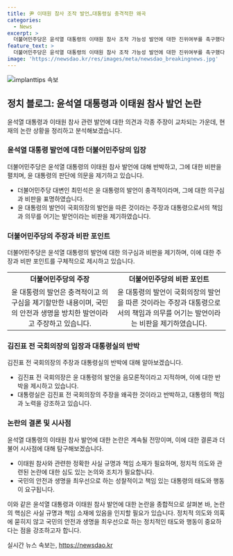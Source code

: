 ```yaml
---
title: 尹 이태원 참사 조작 발언…대통령실 충격적한 왜곡
categories:
  - News
excerpt: >
  더불어민주당은 윤석열 대통령의 이태원 참사 조작 가능성 발언에 대한 진위여부를 촉구했다. 최민석 더불어민주당 대변인은 윤 대통령의 인식은 충격적이라며 고했다. 또한, 김진표 전 국회의장은 대통령의 발언을 비판했다. 대통령실은 김 전 의장의 주장을 반박하며 대통령은 사고 당시 119 신고 내용까지 공개하도록 지시한 바 있다고 밝혔다.
feature_text: >
  더불어민주당은 윤석열 대통령의 이태원 참사 조작 가능성 발언에 대한 진위여부를 촉구했다. 최민석 더불어민주당 대변인은 윤 대통령의 인식은 충격적이라며 고했다. 또한, 김진표 전 국회의장은 대통령의 발언을 비판했다. 대통령실은 김 전 의장의 주장을 반박하며 대통령은 사고 당시 119 신고 내용까지 공개하도록 지시한 바 있다고 밝혔다.
image: 'https://newsdao.kr/res/images/meta/newsdao_breakingnews.jpg'
---
```


<p><img src="https://newsdao.kr/res/images/meta/newsdao_breakingnews.jpg" alt="implanttips 속보" /></p>

<h2 data-ke-size="size26">정치 블로그: 윤석열 대통령과 이태원 참사 발언 논란</h2>

<p data-ke-size="size16">윤석열 대통령과 이태원 참사 관련 발언에 대한 의견과 각종 주장이 교차되는 가운데, 현재의 논란 상황을 정리하고 분석해보겠습니다.</p>

<h3 data-ke-size="size24">윤석열 대통령 발언에 대한 더불어민주당의 입장</h3>

<p data-ke-size="size16">더불어민주당은 윤석열 대통령의 이태원 참사 발언에 대해 반박하고, 그에 대한 비판을 펼치며, 윤 대통령의 판단에 의문을 제기하고 있습니다.</p>

<ul>
  <li>더불어민주당 대변인 최민석은 윤 대통령의 발언이 충격적이라며, 그에 대한 의구심과 비판을 표명하였습니다.</li>
  <li>윤 대통령의 발언이 국회의장의 발언을 따른 것이라는 주장과 대통령으로서의 책임과 의무를 어기는 발언이라는 비판을 제기하였습니다.</li>
</ul>

<h3 data-ke-size="size24">더불어민주당의 주장과 비판 포인트</h3>

<p data-ke-size="size16">더불어민주당은 윤석열 대통령의 발언에 대한 의구심과 비판을 제기하며, 이에 대한 주장과 비판 포인트를 구체적으로 제시하고 있습니다.</p>

<table>
  <tr>
    <td style="text-align: center; height: 17px;"><b>더불어민주당의 주장</b></td>
    <td style="text-align: center; height: 17px;"><b>더불어민주당의 비판 포인트</b></td>
  </tr>
  <tr>
    <td style="text-align: center; height: 17px;">윤 대통령의 발언은 충격적이고 의구심을 제기할만한 내용이며, 국민의 안전과 생명을 방치한 발언이라고 주장하고 있습니다.</td>
    <td style="text-align: center; height: 17px;">윤 대통령의 발언이 국회의장의 발언을 따른 것이라는 주장과 대통령으로서의 책임과 의무를 어기는 발언이라는 비판을 제기하였습니다.</td>
  </tr>
</table>

<h3 data-ke-size="size24">김진표 전 국회의장의 입장과 대통령실의 반박</h3>

<p data-ke-size="size16">김진표 전 국회의장의 주장과 대통령실의 반박에 대해 알아보겠습니다.</p>

<ul>
  <li>김진표 전 국회의장은 윤 대통령의 발언을 음모론적이라고 지적하며, 이에 대한 반박을 제시하고 있습니다.</li>
  <li>대통령실은 김진표 전 국회의장의 주장을 왜곡한 것이라고 반박하고, 대통령의 책임과 노력을 강조하고 있습니다.</li>
</ul>

<h3 data-ke-size="size24">논란의 결론 및 시사점</h3>

<p data-ke-size="size16">윤석열 대통령의 이태원 참사 발언에 대한 논란은 계속될 전망이며, 이에 대한 결론과 더불어 시사점에 대해 탐구해보겠습니다.</p>

<ul>
  <li>이태원 참사와 관련한 정확한 사실 규명과 책임 소재가 필요하며, 정치적 의도와 관련된 논란에 대한 심도 있는 논의와 조치가 필요합니다.</li>
  <li>국민의 안전과 생명을 최우선으로 하는 성찰적이고 책임 있는 대통령의 태도와 행동이 요구됩니다.</li>
</ul>

<p data-ke-size="size16">이와 같은 윤석열 대통령과 이태원 참사 발언에 대한 논란을 종합적으로 살펴본 바, 논란의 핵심은 사실 규명과 책임 소재에 있음을 인지할 필요가 있습니다. 정치적 의도와 의혹에 묻히지 않고 국민의 안전과 생명을 최우선으로 하는 정치적인 태도와 행동이 중요하다는 점을 강조하고자 합니다.</p>
실시간 뉴스 속보는, <a href="https://newsdao.kr" rel="dofollow">https://newsdao.kr</a>


